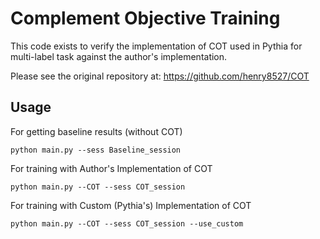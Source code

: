 # Complement Objective Training

This code exists to verify the implementation of COT used in Pythia for multi-label task against the author's implementation.  

Please see the original repository at: https://github.com/henry8527/COT

## Usage
For getting baseline results (without COT)
	
	python main.py --sess Baseline_session
	
For training with Author's Implementation of COT

	python main.py --COT --sess COT_session

For training with Custom (Pythia's) Implementation of COT

	python main.py --COT --sess COT_session --use_custom
	
	